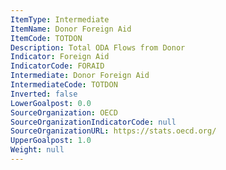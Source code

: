 ```yaml
---
ItemType: Intermediate
ItemName: Donor Foreign Aid
ItemCode: TOTDON
Description: Total ODA Flows from Donor
Indicator: Foreign Aid
IndicatorCode: FORAID
Intermediate: Donor Foreign Aid
IntermediateCode: TOTDON
Inverted: false
LowerGoalpost: 0.0
SourceOrganization: OECD
SourceOrganizationIndicatorCode: null
SourceOrganizationURL: https://stats.oecd.org/
UpperGoalpost: 1.0
Weight: null
---
```


